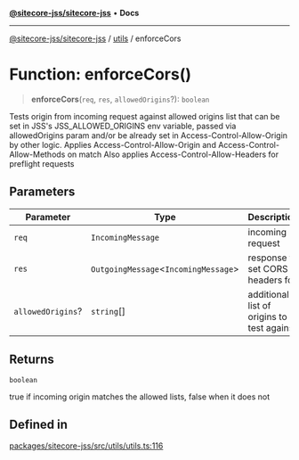[**@sitecore-jss/sitecore-jss**](../../README.md) • **Docs**

***

[@sitecore-jss/sitecore-jss](../../README.md) / [utils](../README.md) / enforceCors

# Function: enforceCors()

> **enforceCors**(`req`, `res`, `allowedOrigins`?): `boolean`

Tests origin from incoming request against allowed origins list that can be
set in JSS's JSS_ALLOWED_ORIGINS env variable, passed via allowedOrigins param and/or
be already set in Access-Control-Allow-Origin by other logic.
Applies Access-Control-Allow-Origin and Access-Control-Allow-Methods on match
Also applies Access-Control-Allow-Headers for preflight requests

## Parameters

| Parameter | Type | Description |
| ------ | ------ | ------ |
| `req` | `IncomingMessage` | incoming request |
| `res` | `OutgoingMessage`\<`IncomingMessage`\> | response to set CORS headers for |
| `allowedOrigins`? | `string`[] | additional list of origins to test against |

## Returns

`boolean`

true if incoming origin matches the allowed lists, false when it does not

## Defined in

[packages/sitecore-jss/src/utils/utils.ts:116](https://github.com/Sitecore/jss/blob/85fd9b813b01a71614ef7fb536485926ec8242cf/packages/sitecore-jss/src/utils/utils.ts#L116)
